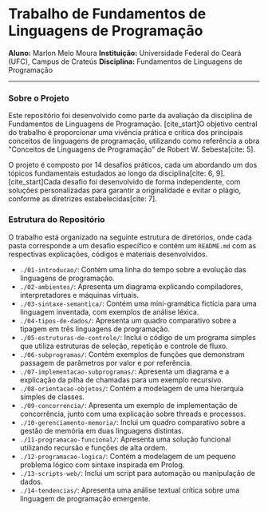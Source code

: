 # Trabalho de Fundamentos de Linguagens de Programação

**Aluno:** Marlon Melo Moura
**Instituição:** Universidade Federal do Ceará (UFC), Campus de Crateús
**Disciplina:** Fundamentos de Linguagens de Programação

---

### Sobre o Projeto

Este repositório foi desenvolvido como parte da avaliação da disciplina de Fundamentos de Linguagens de Programação. [cite_start]O objetivo central do trabalho é proporcionar uma vivência prática e crítica dos principais conceitos de linguagens de programação, utilizando como referência a obra "Conceitos de Linguagens de Programação" de Robert W. Sebesta[cite: 5].

O projeto é composto por 14 desafios práticos, cada um abordando um dos tópicos fundamentais estudados ao longo da disciplina[cite: 6, 9]. [cite_start]Cada desafio foi desenvolvido de forma independente, com soluções personalizadas para garantir a originalidade e evitar o plágio, conforme as diretrizes estabelecidas[cite: 7].

### Estrutura do Repositório

O trabalho está organizado na seguinte estrutura de diretórios, onde cada pasta corresponde a um desafio específico e contém um `README.md` com as respectivas explicações, códigos e materiais desenvolvidos.

* `./01-introducao/`: Contém uma linha do tempo sobre a evolução das linguagens de programação.
* `./02-ambientes/`: Apresenta um diagrama explicando compiladores, interpretadores e máquinas virtuais.
* `./03-sintaxe-semantica/`: Contém uma mini-gramática fictícia para uma linguagem inventada, com exemplos de análise léxica.
* `./04-tipos-de-dados/`: Apresenta um quadro comparativo sobre a tipagem em três linguagens de programação.
* `./05-estruturas-de-controle/`: Inclui o código de um programa simples que utiliza estruturas de seleção, repetição e controle de fluxo.
* `./06-subprogramas/`: Contém exemplos de funções que demonstram passagem de parâmetros por valor e por referência.
* `./07-implementacao-subprogramas/`: Apresenta um diagrama e a explicação da pilha de chamadas para um exemplo recursivo.
* `./08-orientacao-objetos/`: Contém a modelagem de uma hierarquia simples de classes.
* `./09-concorrencia/`: Apresenta um exemplo de implementação de concorrência, junto com uma explicação sobre threads e processos.
* `./10-gerenciamento-memoria/`: Inclui um quadro comparativo sobre a gestão de memória em duas linguagens distintas.
* `./11-programacao-funcional/`: Apresenta uma solução funcional utilizando recursão e funções de alta ordem.
* `./12-programacao-logica/`: Contém a modelagem de um pequeno problema lógico com sintaxe inspirada em Prolog.
* `./13-scripts-web/`: Inclui um script para automação ou manipulação de dados.
* `./14-tendencias/`: Apresenta uma análise textual crítica sobre uma linguagem de programação emergente.
